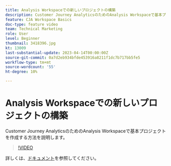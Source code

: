 ```yaml
---
title: Analysis Workspaceでの新しいプロジェクトの構築
description: Customer Journey AnalyticsのためのAnalysis Workspaceで基本プロジェクトを作成する方法を説明します。
feature: CJA Workspace Basics
doc-type: feature video
team: Technical Marketing
role: User
level: Beginner
thumbnail: 3418396.jpg
kt: 13009
last-substantial-update: 2023-04-14T00:00:00Z
source-git-commit: 0a7d2eb934bfde453916a8211f1dc7b717bb5fe5
workflow-type: tm+mt
source-wordcount: '55'
ht-degree: 10%

---
```


# Analysis Workspaceでの新しいプロジェクトの構築

Customer Journey AnalyticsのためのAnalysis Workspaceで基本プロジェクトを作成する方法を説明します。

>[!VIDEO](https://video.tv.adobe.com/v/3418396/?learn=on&quality=12)

詳しくは、[ドキュメント](https://experienceleague.adobe.com/docs/analytics-platform/using/cja-workspace/perform-basic-analysis.html)を参照してください。
